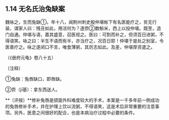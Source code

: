 ## 1.14 无名氏治兔缺案

魏咏之，生而兔缺①。年十八，闻荆州刺史殷仲堪帐下有名医能疗之，贫无行装，谓家人曰：残丑如此，用活何为？遂赍②数斛米，西上以投仲堪。既至，造门自通。仲堪与语，嘉其盛意，召医视之。医曰：可割而补之，但须百日进粥，不得语笑。咏之曰：半生不语而有半，亦当疗之，况百日耶！仲堪于是处之别室，令医善疗之。咏之遂闭口不言，唯食薄粥，其厉志如此。及差，仲堪厚资遣之。

（《册府元龟》卷八十五）

〔注释〕

①兔缺：兔唇缺口，即唇缺。

②赍（jī基）：拿东西送人。

**〔评按〕**修补兔唇是颌面外科难度较大的手术，本案是一千多年前一例成功的兔唇修补手术，并在护理上饮以流粥，不得语笑，这是术后非常重要的注意事项。另外，医患之间很好的配合，也是本病治疗过程中必要的条件。
